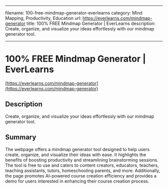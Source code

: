 
---
filename: 100-free-mindmap-generator-everlearns
category: Mind Mapping, Productivity, Education
url: https://everlearns.com/mindmap-generator
title: 100% FREE Mindmap Generator | EverLearns
description: Create, organize, and visualize your ideas effortlessly with our mindmap generator tool.

---
# 100% FREE Mindmap Generator | EverLearns

[https://everlearns.com/mindmap-generator](https://everlearns.com/mindmap-generator)

## Description

Create, organize, and visualize your ideas effortlessly with our mindmap generator tool.

## Summary

The webpage offers a mindmap generator tool designed to help users create, organize, and visualize their ideas with ease. It highlights the benefits of boosting productivity and streamlining brainstorming sessions. The tool is free to use and caters to content creators, educators, teachers, teaching assistants, tutors, homeschooling parents, and more. Additionally, the page promotes AI-powered course creation efficiency and provides a demo for users interested in enhancing their course creation process.
